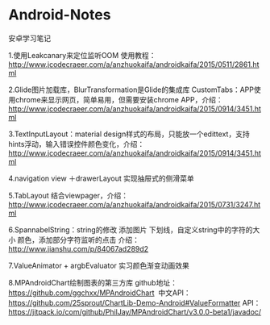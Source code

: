 # Android-Notes
安卓学习笔记

1.使用Leakcanary来定位监听OOM
使用教程：http://www.jcodecraeer.com/a/anzhuokaifa/androidkaifa/2015/0511/2861.html

2.Glide图片加载库，BlurTransformation是Glide的集成库
CustomTabs：APP使用chrome来显示网页，简单易用，但需要安装chrome APP，介绍：http://www.jcodecraeer.com/a/anzhuokaifa/androidkaifa/2015/0914/3451.html

3.TextInputLayout：material design样式的布局，只能放一个edittext，支持hints浮动，输入错误控件颜色变化，介绍：http://www.jcodecraeer.com/a/anzhuokaifa/androidkaifa/2015/0914/3451.html

4.navigation view ＋drawerLayout 实现抽屉式的侧滑菜单

5.TabLayout 结合viewpager，介绍：http://www.jcodecraeer.com/a/anzhuokaifa/androidkaifa/2015/0731/3247.html

6.SpannabelString：string的修改 添加图片 下划线，自定义string中的字符的大小 颜色，添加部分字符监听的点击 介绍：http://www.jianshu.com/p/84067ad289d2

7.ValueAnimator  + argbEvaluator 实习颜色渐变动画效果

8.MPAndroidChart绘制图表的第三方库 github地址：https://github.com/ggchxx/MPAndroidChart
  中文API：https://github.com/25sprout/ChartLib-Demo-Android#ValueFormatter
  API：https://jitpack.io/com/github/PhilJay/MPAndroidChart/v3.0.0-beta1/javadoc/
